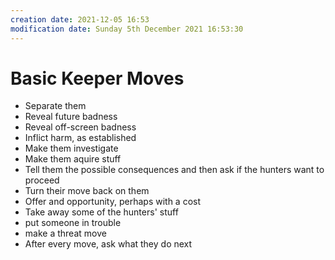 ```yaml
---
creation date: 2021-12-05 16:53
modification date: Sunday 5th December 2021 16:53:30
---
```


# Basic Keeper Moves
- Separate them
- Reveal future badness
- Reveal off-screen badness
- Inflict harm, as established
- Make them investigate
- Make them aquire stuff
- Tell them the possible consequences and then ask if the hunters want to proceed
- Turn their move back on them
- Offer and opportunity, perhaps with a cost
- Take away some of the hunters' stuff
- put someone in trouble
- make a threat move
- After every move, ask what they do next